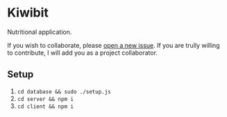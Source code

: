# Kiwibit

Nutritional application.

If you wish to collaborate, please [open a new issue](https://github.com/inad9300/kiwibit/issues). If you are trully willing to contribute, I will add you as a project collaborator.

## Setup

1. `cd database && sudo ./setup.js`
2. `cd server && npm i`
3. `cd client && npm i`
